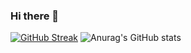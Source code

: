 ### Hi there 👋

[![GitHub Streak](https://github-readme-streak-stats.herokuapp.com/?user=Burhan-Rashid&theme=dark)](https://git.io/streak-stats)
![Anurag's GitHub stats](https://github-readme-stats.vercel.app/api?username=Burhan-Rashid&show_icons=true&theme=dark)
<!-- [![Top Langs](https://github-readme-stats.vercel.app/api/top-langs/?username=Burhan-Rashid&layout=compact)](https://github.com/anuraghazra/github-readme-stats) -->



<!--
**Burhan-Rashid/Burhan-Rashid** is a ✨ _special_ ✨ repository because its `README.md` (this file) appears on your GitHub profile.

Here are some ideas to get you started:

- 🔭 I’m currently working on ...
- 🌱 I’m currently learning ...
- 👯 I’m looking to collaborate on ...
- 🤔 I’m looking for help with ...
- 💬 Ask me about ...
- 📫 How to reach me: ...
- 😄 Pronouns: ...
- ⚡ Fun fact: ...
-->
